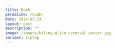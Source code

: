 ```yaml
---
title: Buah
permalink: /buah/
date: 2024-05-23
layout: post
description: ""
image: /images/bilingualism carnival poster.jpg
variant: tiptap
---
```

